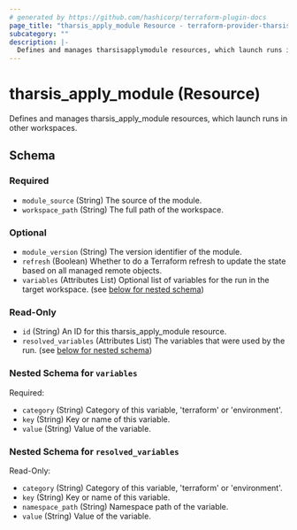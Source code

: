 ```yaml
---
# generated by https://github.com/hashicorp/terraform-plugin-docs
page_title: "tharsis_apply_module Resource - terraform-provider-tharsis"
subcategory: ""
description: |-
  Defines and manages tharsisapplymodule resources, which launch runs in other workspaces.
---
```


# tharsis_apply_module (Resource)

Defines and manages tharsis_apply_module resources, which launch runs in other workspaces.



<!-- schema generated by tfplugindocs -->
## Schema

### Required

- `module_source` (String) The source of the module.
- `workspace_path` (String) The full path of the workspace.

### Optional

- `module_version` (String) The version identifier of the module.
- `refresh` (Boolean) Whether to do a Terraform refresh to update the state based on all managed remote objects.
- `variables` (Attributes List) Optional list of variables for the run in the target workspace. (see [below for nested schema](#nestedatt--variables))

### Read-Only

- `id` (String) An ID for this tharsis_apply_module resource.
- `resolved_variables` (Attributes List) The variables that were used by the run. (see [below for nested schema](#nestedatt--resolved_variables))

<a id="nestedatt--variables"></a>
### Nested Schema for `variables`

Required:

- `category` (String) Category of this variable, 'terraform' or 'environment'.
- `key` (String) Key or name of this variable.
- `value` (String) Value of the variable.


<a id="nestedatt--resolved_variables"></a>
### Nested Schema for `resolved_variables`

Read-Only:

- `category` (String) Category of this variable, 'terraform' or 'environment'.
- `key` (String) Key or name of this variable.
- `namespace_path` (String) Namespace path of the variable.
- `value` (String) Value of the variable.
